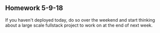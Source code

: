 ## Homework 5-9-18
If you haven't deployed today, do so over the weekend and start thinking about a large scale fullstack project to work on at the end of next week. 